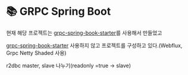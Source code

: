 # 📚 GRPC Spring Boot 

현재 해당 프로젝트는 [grpc-spring-book-starter](https://yidongnan.github.io/grpc-spring-boot-starter/en/)를 사용해서 만들었고 

[grpc-spring-book-starter](https://yidongnan.github.io/grpc-spring-boot-starter/en/) 사용하지 않고 프로젝트를 구성하고 있다.(Webflux, Grpc Netty Shaded 사용)

r2dbc master, slave 나누기(readonly =true -> slave)

